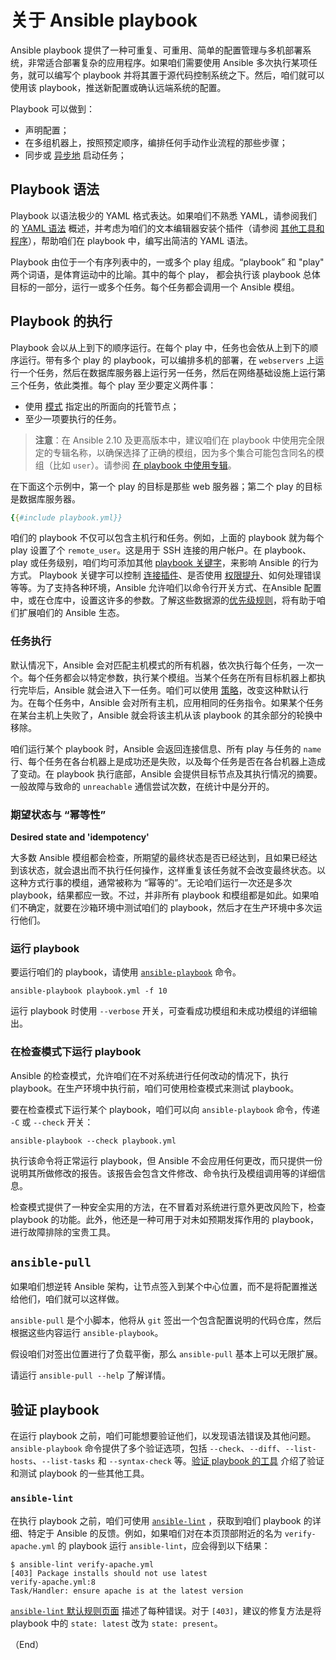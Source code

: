 # 关于 Ansible playbook

Ansible playbook 提供了一种可重复、可重用、简单的配置管理与多机部署系统，非常适合部署复杂的应用程序。如果咱们需要使用 Ansible 多次执行某项任务，就可以编写个 playbook 并将其置于源代码控制系统之下。然后，咱们就可以使用该 playbook，推送新配置或确认远端系统的配置。


Playbook 可以做到：

- 声明配置；
- 在多组机器上，按照预定顺序，编排任何手动作业流程的那些步骤；
- 同步或 [异步地](playbook/executing.md) 启动任务；

## Playbook 语法

Playbook 以语法极少的 YAML 格式表达。如果咱们不熟悉 YAML，请参阅我们的 [YAML 语法](../refs/YAML_syntax.md) 概述，并考虑为咱们的文本编辑器安装个插件（请参阅 [其他工具和程序](https://docs.ansible.com/ansible/latest/community/other_tools_and_programs.html#other-tools-and-programs)），帮助咱们在 playbook 中，编写出简洁的 YAML 语法。


Playbook 由位于一个有序列表中的，一或多个 play 组成。“playbook” 和 "play" 两个词语，是体育运动中的比喻。其中的每个 play， 都会执行该 playbook 总体目标的一部分，运行一或多个任务。每个任务都会调用一个 Ansible 模组。


## Playbook 的执行

Playbook 会以从上到下的顺序运行。在每个 play 中，任务也会依从上到下的顺序运行。带有多个 play 的 playbook，可以编排多机的部署，在 `webservers` 上运行一个任务，然后在数据库服务器上运行另一任务，然后在网络基础设施上运行第三个任务，依此类推。每个 play 至少要定义两件事：


- 使用 [模式](patterns.md) 指定出的所面向的托管节点；
- 至少一项要执行的任务。

> **注意**：在 Ansible 2.10 及更高版本中，建议咱们在 playbook 中使用完全限定的专辑名称，以确保选择了正确的模组，因为多个集合可能包含同名的模组（比如 `user`）。请参阅 [在 playbook 中使用专辑](collection/using.md)。


在下面这个示例中，第一个 play 的目标是那些 web 服务器；第二个 play 的目标是数据库服务器。

```yaml
{{#include playbook.yml}}
```

咱们的 playbook 不仅可以包含主机行和任务。例如，上面的 playbook 就为每个 play 设置了个 `remote_user`。这是用于 SSH 连接的用户帐户。在 playbook、play 或任务级别，咱们均可添加其他 [playbook 关键字](../../refs/playbook_keywords.md)，来影响 Ansible 的行为方式。 Playbook 关键字可以控制 [连接插件](../../plugins/connection.md)、是否使用 [权限提升](executing.md)、如何处理错误等等。为了支持各种环境，Ansible 允许咱们以命令行开关方式、在Ansible 配置中，或在仓库中，设置这许多的参数。了解这些数据源的[优先级规则](../../refs/precedence.md)，将有助于咱们扩展咱们的 Ansible 生态。

### 任务执行

默认情况下，Ansible 会对匹配主机模式的所有机器，依次执行每个任务，一次一个。每个任务都会以特定参数，执行某个模组。当某个任务在所有目标机器上都执行完毕后，Ansible 就会进入下一任务。咱们可以使用 [策略](executing.md)，改变这种默认行为。在每个任务中，Ansible 会对所有主机，应用相同的任务指令。如果某个任务在某台主机上失败了，Ansible 就会将该主机从该 playbook 的其余部分的轮换中移除。


咱们运行某个 playbook 时，Ansible 会返回连接信息、所有 play 与任务的 `name` 行、每个任务在各台机器上是成功还是失败，以及每个任务是否在各台机器上造成了变动。在 playbook 执行底部，Ansible 会提供目标节点及其执行情况的摘要。一般故障与致命的 `unreachable` 通信尝试次数，在统计中是分开的。


### 期望状态与 “幂等性”

**Desired state and 'idempotency'**


大多数 Ansible 模组都会检查，所期望的最终状态是否已经达到，且如果已经达到该状态，就会退出而不执行任何操作，这样重复该任务就不会改变最终状态。以这种方式行事的模组，通常被称为 “幂等的”。无论咱们运行一次还是多次 playbook，结果都应一致。不过，并非所有 playbook 和模组都是如此。如果咱们不确定，就要在沙箱环境中测试咱们的 playbook，然后才在生产环境中多次运行他们。


### 运行 playbook

要运行咱们的 playbook，请使用 [`ansible-playbook`](../cli/ansible-playbook.md) 命令。


```console
ansible-playbook playbook.yml -f 10
```

运行 playbook 时使用 `--verbose` 开关，可查看成功模组和未成功模组的详细输出。


### 在检查模式下运行 playbook


Ansible 的检查模式，允许咱们在不对系统进行任何改动的情况下，执行 playbook。在生产环境中执行前，咱们可使用检查模式来测试 playbook。

要在检查模式下运行某个 playbook，咱们可以向 `ansible-playbook` 命令，传递 `-C` 或 `--check` 开关：


```console
ansible-playbook --check playbook.yml
```


执行该命令将正常运行 playbook，但 Ansible 不会应用任何更改，而只提供一份说明其所做修改的报告。该报告会包含文件修改、命令执行及模组调用等的详细信息。

检查模式提供了一种安全实用的方法，在不冒着对系统进行意外更改风险下，检查 playbook 的功能。此外，他还是一种可用于对未如预期发挥作用的 playbook，进行故障排除的宝贵工具。


## `ansible-pull`

如果咱们想逆转 Ansible 架构，让节点签入到某个中心位置，而不是将配置推送给他们，咱们就可以这样做。

`ansible-pull` 是个小脚本，他将从 `git` 签出一个包含配置说明的代码仓库，然后根据这些内容运行 `ansible-playbook`。

假设咱们对签出位置进行了负载平衡，那么 `ansible-pull` 基本上可以无限扩展。

请运行 `ansible-pull --help` 了解详情。


## 验证 playbook


在运行 playbook 之前，咱们可能想要验证他们，以发现语法错误及其他问题。`ansible-playbook` 命令提供了多个验证选项，包括 `--check`、`--diff`、`--list-hosts`、`--list-tasks` 和 `--syntax-check` 等。[验证 playbook 的工具](https://docs.ansible.com/ansible/latest/community/other_tools_and_programs.html#validate-playbook-tools) 介绍了验证和测试 playbook 的一些其他工具。


### `ansible-lint`

在执行 playbook 之前，咱们可使用 [`ansible-lint`](https://ansible.readthedocs.io/projects/lint/) ，获取到咱们 playbook 的详细、特定于 Ansible 的反馈。例如，如果咱们对在本页顶部附近的名为 `verify-apache.yml` 的 playbook 运行 `ansible-lint`，应会得到以下结果：

```console
$ ansible-lint verify-apache.yml
[403] Package installs should not use latest
verify-apache.yml:8
Task/Handler: ensure apache is at the latest version
```

[`ansible-lint` 默认规则页面](https://ansible.readthedocs.io/projects/lint/rules/) 描述了每种错误。对于 `[403]`，建议的修复方法是将 playbook 中的 `state: latest` 改为 `state: present`。


（End）


